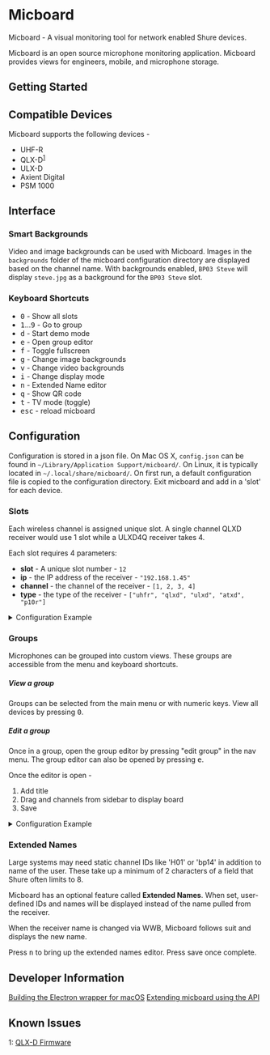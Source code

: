 # Micboard
Micboard - A visual monitoring tool for network enabled Shure devices.

Micboard is an open source microphone monitoring application.  Micboard provides views for engineers, mobile, and microphone storage.


## Getting Started

## Compatible Devices
Micboard supports the following devices -
* UHF-R
* QLX-D<sup>[1](#qlxd)</sup>
* ULX-D
* Axient Digital
* PSM 1000



## Interface
### Smart Backgrounds
Video and image backgrounds can be used with Micboard. Images in the `backgrounds` folder of the micboard configuration directory are displayed based on the channel name. With backgrounds enabled, `BP03 Steve` will display `steve.jpg` as a background for the `BP03 Steve` slot.


### Keyboard Shortcuts
* <kbd>0</kbd> - Show all slots
* <kbd>1</kbd>...<kbd>9</kbd> - Go to group
* <kbd>d</kbd> - Start demo mode
* <kbd>e</kbd> - Open group editor
* <kbd>f</kbd> - Toggle fullscreen
* <kbd>g</kbd> - Change image backgrounds
* <kbd>v</kbd> - Change video backgrounds
* <kbd>i</kbd> - Change display mode
* <kbd>n</kbd> - Extended Name editor
* <kbd>q</kbd> - Show QR code
* <kbd>t</kbd> - TV mode (toggle)
* <kbd>esc</kbd> - reload micboard



## Configuration
Configuration is stored in a json file.  On Mac OS X, `config.json` can be found in `~/Library/Application Support/micboard/`.  On Linux, it is typically located in `~/.local/share/micboard/`.  On first run, a default configuration file is copied to the configuration directory.  Exit micboard and add in a 'slot' for each device.


### Slots
Each wireless channel is assigned unique slot. A single channel QLXD receiver would use 1 slot while a ULXD4Q receiver takes 4.

Each slot requires 4 parameters:
* **slot** - A unique slot number - `12`
* **ip** - the IP address of the receiver - `"192.168.1.45"`
* **channel** - the channel of the receiver - `[1, 2, 3, 4]`
* **type** - the type of the receiver - `["uhfr", "qlxd", "ulxd", "atxd", "p10r"]`

<details><summary>Configuration Example</summary>

```javascript
"slots": [
    {
      "slot": 1,
      "ip" : "192.0.2.11",
      "channel": 1,
      "type": "qlxd"
    },
    {
      "slot": 2,
      "ip" : "192.0.2.12",
      "channel": 1,
      "type": "qlxd"
    },
    {
      "slot": 3,
      "ip" : "192.0.2.13",
      "channel": 1,
      "type": "uhfr"
    },
    {
      "slot": 4,
      "ip" : "192.0.2.13",
      "channel": 2,
      "type": "uhfr"
    },
    {
      "slot": 5,
      "ip" : "192.0.2.14",
      "channel": 1,
      "type": "ulxd"
    },
    {
      "slot": 6,
      "ip" : "192.0.2.14",
      "channel": 2,
      "type": "ulxd"
    },
    {
      "slot": 7,
      "ip" : "192.0.2.14",
      "channel": 3,
      "type": "ulxd"
    },
    {
      "slot": 8,
      "ip" : "192.0.2.14",
      "channel": 4,
      "type": "ulxd"
    }
  ]
```
</details>

### Groups
Microphones can be grouped into custom views. These groups are accessible from the menu and keyboard shortcuts.

##### View a group
Groups can be selected from the main menu or with numeric keys.  View all devices by pressing <kbd>0</kbd>.

##### Edit a group
Once in a group, open the group editor by pressing "edit group" in the nav menu.  The group editor can also be opened by pressing <kbd>e</kbd>.

Once the editor is open -
1. Add title
2. Drag and channels from sidebar to display board
3. Save


<details><summary>Configuration Example</summary>

Groups need 3 parameters:
* **group** - A unique group number
* **title** - The name of the group
* **slots** - The microphones in the group

```javascript
"groups": [
    {
      "group": 1,
      "title": "Primary",
      "slots" : [1,3,5,7]
    },
    {
      "group": 2,
      "title": "Backup",
      "slots" : [2,4,6,8]
    },
    {
      "group": 3,
      "title": "Hosts",
      "slots" : [9,10]
    },
    {
      "group": 4,
      "title": "interview",
      "slots" : [11,12]
    },
    {
      "group": 5,
      "title": "Opening",
      "slots" : [18,19,20,21,0,9,10]
    },
    {
      "group": 6,
      "title": "Interview",
      "slots" : [10,0,11,12]
    },
    {
      "group" : 9,
      "title": "Band",
      "slots" : [18,19,20,21]
    }
],
```
</details>


### Extended Names
Large systems may need static channel IDs like 'H01' or 'bp14' in addition to name of the user.  These take up a minimum of 2 characters of a field that Shure often limits to 8.

Micboard has an optional feature called **Extended Names**.  When set, user-defined IDs and names will be displayed instead of the name pulled from the receiver.

When the receiver name is changed via WWB, Micboard follows suit and displays the new name.

Press <kbd>n</kbd> to bring up the extended names editor.  Press save once complete.

## Developer Information
[Building the Electron wrapper for macOS](docs/electron.md)
[Extending micboard using the API](docs/api.md)


## Known Issues
<a name="qlxd">1</a>: [QLX-D Firmware](docs/qlxd.md)
